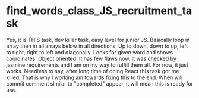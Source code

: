 # find_words_class_JS_recruitment_task
Yes, it is THIS task, dev killer task, easy level for junior JS. Basically loop in array then in all arrays below in all directions. Up to down, down to up, left to right, right to left and diagonally. Looks for given word and shows coordinates. Object oriented. It has few flaws now. It was checked by jasmine requirements and I am on my way to fulfill them all. For now, it just works. Needless to say, after long time of doing React this task got me killed. That is why I working am towards fixing this to the end. When will commit comment similar to "completed" appear, it will mean this is ready for use.  


